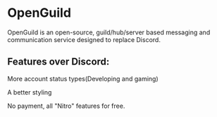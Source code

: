 # OpenGuild
OpenGuild is an open-source, guild/hub/server based messaging and communication service designed to replace Discord.

## Features over Discord:
More account status types(Developing and gaming)

A better styling

No payment, all "Nitro" features for free.
